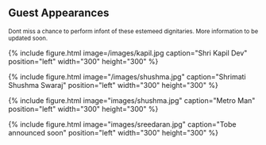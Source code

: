 ## Guest Appearances 


<small>Dont miss a chance to perform infont of these estemeed dignitaries. More information to be updated soon.</small>

{% include figure.html image=/images/kapil.jpg caption="Shri Kapil Dev" position="left" width="300" height="300" %}


{% include figure.html image="/images/shushma.jpg" caption="Shrimati Shushma Swaraj" position="left" width="300" height="300" %}


{% include figure.html image="images/shushma.jpg" caption="Metro Man" position="left" width="300" height="300" %}


{% include figure.html image="images/sreedaran.jpg" caption="Tobe announced soon" position="left" width="300" height="300" %}

